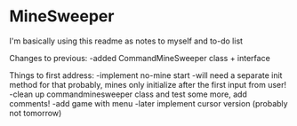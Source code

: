 # MineSweeper

I'm basically using this readme as notes to myself and to-do list

Changes to previous:
    -added CommandMineSweeper class + interface

Things to first address:
  -implement no-mine start
    -will need a separate init method for that probably, mines only initialize after the first input from user!
  -clean up commandminesweeper class and test some more, add comments!
  -add game with menu
  -later implement cursor version (probably not tomorrow)
